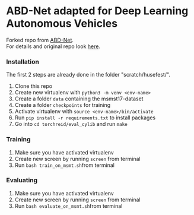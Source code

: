 # ABD-Net adapted for Deep Learning Autonomous Vehicles

Forked repo from [ABD-Net](<https://github.com/TAMU-VITA/ABD-Net>).  
For details and original repo look [here](<https://github.com/theodorhusefest/ABD-Net/README_ORIG.md>).

### Installation
 The first 2 steps are already done in the folder "scratch/husefest/".

1. Clone this repo
2. Create new virtualenv with ```python3 -m venv <env-name>```
3. Create a folder ```data``` containing the msmst17-dataset
4. Create a folder ```checkpoints``` for training
4. Activate virtualenv with ```source <env-name>/bin/activate```
5. Run ```pip install -r requirements.txt``` to install packages
6. Go into ```cd torchreid/eval_cylib``` and run ```make```

### Training

1. Make sure you have activated virtualenv
2. Create new screen by running ```screen``` from terminal
3. Run ```bash train_on_msmt.sh```from terminal

### Evaluating 

1. Make sure you have activated virtualenv
2. Create new screen by running ```screen``` from terminal
3. Run ```bash evaluate_on_msmt.sh```from terminal


